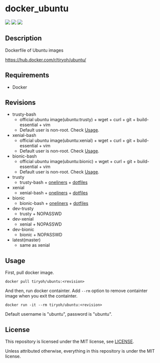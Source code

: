 # docker_ubuntu

![](https://img.shields.io/docker/automated/tiryoh/ubuntu.svg)
![](https://img.shields.io/docker/build/tiryoh/ubuntu.svg)
![](https://img.shields.io/docker/pulls/tiryoh/ubuntu.svg)

## Description

Dockerfile of Ubuntu images

https://hub.docker.com/r/tiryoh/ubuntu/

## Requirements

* Docker

## Revisions

* trusty-bash
  * official ubuntu image(ubuntu:trusty) + wget + curl + git + build-essential + vim
  * Default user is non-root.  Check [Usage](#usage).
* xenial-bash
  * official ubuntu image(ubuntu:xenial) + wget + curl + git + build-essential + vim
  * Default user is non-root.  Check [Usage](#usage).
* bionic-bash
  * official ubuntu image(ubuntu:bionic) + wget + curl + git + build-essential + vim
  * Default user is non-root.  Check [Usage](#usage).
* trusty
  * trusty-bash + [oneliners](https://github.com/Tiryoh/oneliners) + [dotfiles](https://github.com/Tiryoh/dotfiles)
* xenial
  * xenial-bash + [oneliners](https://github.com/Tiryoh/oneliners) + [dotfiles](https://github.com/Tiryoh/dotfiles)
* bionic
  * bionic-bash + [oneliners](https://github.com/Tiryoh/oneliners) + [dotfiles](https://github.com/Tiryoh/dotfiles)
* dev-trusty
  * trusty + NOPASSWD
* dev-xenial
  * xenial + NOPASSWD
* dev-bionic
  * bionic + NOPASSWD
* latest(master)
  * same as xenial

## Usage

First, pull docker image.
```
docker pull tiryoh/ubuntu:<revision>
```

And then, run docker containter.  Add `--rm` option to remove containter image when you exit the containter.
```
docker run -it --rm tiryoh/ubuntu:<revision>
```

Default username is "ubuntu", password is "ubuntu".

## License

This repository is licensed under the MIT license, see [LICENSE](./LICENSE).

Unless attributed otherwise, everything in this repository is under the MIT license.
